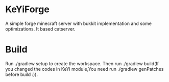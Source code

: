 # KeYiForge
A simple forge minecraft server with bukkit implementation and some optimizations.
It based catserver.
# Build
Run ./gradlew setup to create the workspace.
Then run ./gradlew build(If you changed the codes in KeYi module,You need run ./gradlew genPatches before build :)).
